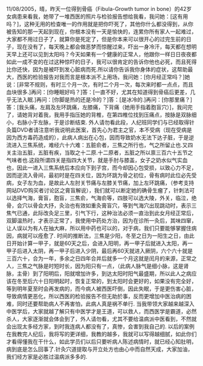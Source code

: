 11/08/2005，晴，昨天一位得到骨癌（Fibula-Growth tumor in bone）的42岁女病患来看我，她带了一堆西医的照片与检验报告想给我看，我问她：[这有用吗？]，这种无用的检查唯一的作用就是把你吓死了，其他你什么都没得到，从你被告知的那一天起到现在，你根本没有一天是愉快的，连累你所有家人一起难过，大家都不用过日子了，就算你是死定了，但是你本来可以很开心的过完生前的日子，现在没有了，每天晚上都会做恶梦而惊醒过来，吓出一身冷汗，每天都在想明天早上还可以见到太阳吗？今天如果有一个健康的正常人，他跟你一样日日夜夜都如此一成不变的在过这种惊吓的日子，我可以很肯定的告诉你他也必死，而且死得比你还快，因为是被吓到发心脏病而死.所以请你告诉我你身体的症状，这帮助最大，西医的检验报告对我而言是根本派不上用场，我问她：[你月经正常吗？]她说：[非常不规则，有时三个月一次，有时二个月一次，每次来时都一点点，而且血块很多.]再问：[你睡眠好吗？]答：[一直不好，尤其在知道得到骨癌后更差，几乎无法入眠.]再问：[你脚是热的还是冷的？]答：[是冰冷的.]再问：[你那里痛？]答：[我头痛，左肩及左环跳痛，左膝痛，下背痛（她用手指着胞盲穴）]，我问完了，请她背对着我，我用手指压她的背椎，在第四椎位找到压痛点，按脉是双脉细小，右脉小于左脉，于是诊断结束.
外人请勿看此段，人纪班同学们与已经取得针灸篇DVD者请注意听我说明此医案，首先心为君主之官，本不受病（现在受病是因为西方毒药造成的），此病人病出在心包，因而导致奶水无法下达子脏，于是逆流进入三焦系统，难经六十六难：五脏俞者，三焦之所行也，气之所留止也.又四关主治五脏，五脏有疾，当取之十二原.十二原者，五脏之所以禀三百六十五节之气味者也.这段所谓四关是指四大关节，就是手肘与膝盖，女子之奶水似气实血也，因此一进入三焦系统后本应向下到子宫，而今却因心包受损，以致心力不足，因而逆流入骨间，最初时是在四关位，因为环跳为骨之初位，骨有病时此位必先受病，女子左为血，是故此人左肘关节痛与左膝关节痛，加上左环跳痛，（参考支持网站DVD购买者讨论区之膏盲解说），我们就可以断定她的确骨生瘤了，针刺法可以选择气海，膏盲，胞盲，三焦俞，气海俞等，四肢可以选大陵，外关，临泣，绝骨，会穴以骨会大抒，灸治也有效如重灸膏盲穴，等到气海穴出现跳动时，表示三焦气已通，此际改灸足三里，引气下行，这种治法必须一直治到此女月经正常后，双脚温热时，才表示正常了，我使用中药处方治，因为在诊所一灸后，其味四窜，让人误以为有人在抽大麻，所以用中药也可以的，对于病，我们只要能够掌握住病因，病就可以痊愈了.
时间的推断法，三焦是少阳，冬至之日为一阳生之日，由此日开始计算一甲子，就是60天之后，会进入阳明，再一甲子后就进入太阳，再一甲子后进入太阴，再一甲子后进入少阴，最后再60天就进入厥阴，六个六十就是三百六十，合为一年，多余之日四年合并后就多一个月这就是闰月的来源，正常之人，三焦之气脉是时短时长，因为阳只有一点，（此病人脉气是细小脉，这是肾脉，主骨）到了阳明后，阳就增加许多，到达太阳时阳气最盛期，所以此人之病应该在冬至后六十日阳明起时，恢复正常的，到太阳时会更好的，如果没有完全好，等到明年夏至时会再发病的，而今病人被西医吓倒，因此失眠，于是更伤害心脏，导致病情更恶化，所以西医的检验报告不但无助於事，反而更增加中医治病的困难，同时还要帮助病人不再害怕，此病人真是祸不单行.
当我带领大家越来越深入中医学后，大家就越了解只有中医学才是王道，可以救人，而西医学是霸道，必然杀人，大家逐渐就会体会到了，外人请勿看，尤其不要给温病派中医看到，不然就会出现太多经方家，到时我连病人都没有了，真惨，会害到我自己的.
以后的案例在我教完人纪后，我将写的更详细，我教的越多，我就可以写得越细腻，如此你们才看得懂我在干什么，如此学员们以后只要听病人陈述病情时，就已经心知肚明，病到底是怎么回事了.针灸穴道提取与开立处方也由心中而自然天成，大家加油，我们经方家是必胜过温病派多多的.